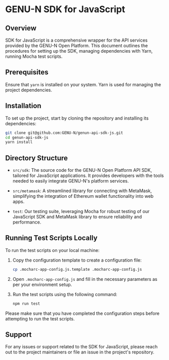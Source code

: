# GENU-N SDK for JavaScript

## Overview

SDK for JavaScript is a comprehensive wrapper for the API services provided by the GENU-N Open Platform. This document outlines the procedures for setting up the SDK, managing dependencies with Yarn, running Mocha test scripts.

## Prerequisites

Ensure that `yarn` is installed on your system. Yarn is used for managing the project dependencies.

## Installation

To set up the project, start by cloning the repository and installing its dependencies:

```sh
git clone git@github.com:GENU-N/genun-api-sdk-js.git
cd genun-api-sdk-js
yarn install
```

## Directory Structure

- `src/sdk`: The source code for the GENU-N Open Platform API SDK, tailored for JavaScript applications. It provides developers with the tools needed to easily integrate GENU-N's platform services.

- `src/metamask`: A streamlined library for connecting with MetaMask, simplifying the integration of Ethereum wallet functionality into web apps.

- `test`: Our testing suite, leveraging Mocha for robust testing of our JavaScript SDK and MetaMask library to ensure reliability and performance.

## Running Test Scripts Locally

To run the test scripts on your local machine:

1. Copy the configuration template to create a configuration file:

   ```sh
   cp .mocharc-app-config.js.template .mocharc-app-config.js
   ```

2. Open `.mocharc-app-config.js` and fill in the necessary parameters as per your environment setup.

3. Run the test scripts using the following command:

   ```sh
   npm run test
   ```

Please make sure that you have completed the configuration steps before attempting to run the test scripts.


## Support

For any issues or support related to the SDK for JavaScript, please reach out to the project maintainers or file an issue in the project's repository.
